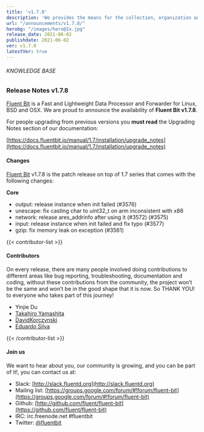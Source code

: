 ```yaml
---
title: 'v1.7.8'
description: 'We provides the means for the collection, organization and computerized retrieval of knowledge and Lightweight Data Forwarder for Linux, BSD and OSX. We are proud to announce the availability of Fluent Bit v1.7.8.'
url: "/announcements/v1.7.8/"
herobg: "/images/hero@2x.jpg"
release_date: 2021-06-02
publishdate: 2021-06-02
ver: v1.7.8
latestVer: true
---
```


###### KNOWLEDGE BASE

### Release Notes v1.7.8

[Fluent Bit](https://fluentbit.io) is a Fast and Lightweight Data Processor and Forwarder for Linux, BSD and OSX. We are proud to announce the availability of **Fluent Bit v1.7.8**.

For people upgrading from previous versions you **must read** the Upgrading Notes section of our documentation:

[https://docs.fluentbit.io/manual/1.7/installation/upgrade_notes](https://docs.fluentbit.io/manual/1.7/installation/upgrade_notes)

#### Changes

[Fluent Bit](https://fluentbit.io) v1.7.8 is the patch release on top of 1.7 series that comes with the following changes:


**Core**

* output: release instance when init failed (#3576)
* unescape: fix casting char to uint32_t on arm inconsistent with x86
* network: release ares_addrinfo after using it (#3572) (#3575)
* input: release instance when init failed and fix typo (#3577)
* gzip: fix memory leak on exception (#3561)


{{< contributor-list >}}

#### Contributors

On every release, there are many people involved doing contributions to different areas like bug reporting, troubleshooting, documentation and coding, without these contributions from the community, the project won’t be the same and won’t be in the good shape that it is now. So THANK YOU! to everyone who takes part of this journey!

* Yinjie Du
* [Takahiro Yamashita](https://github.com/nokute78)
* [DavidKorczynski](https://github.com/DavidKorczynski)
* [Eduardo Silva](https://github.com/edsiper)

{{< /contributor-list >}}

#### Join us

We want to hear about you, our community is growing, and you can be part of it!, you can contact us at:

* Slack: [http://slack.fluentd.org](http://slack.fluentd.org)
* Mailing list: [https://groups.google.com/forum/#!forum/fluent-bit](https://groups.google.com/forum/#!forum/fluent-bit)
* Github: [http://github.com/fluent/fluent-bit](https://github.com/fluent/fluent-bit)
* IRC: irc.freenode.net #fluentbit
* Twitter: [@fluentbit](https://twitter.com/fluentbit)